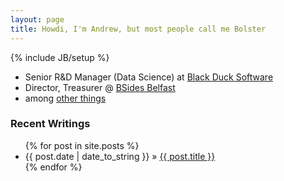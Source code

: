 ```yaml
---
layout: page
title: Howdi, I'm Andrew, but most people call me Bolster
---
```

{% include JB/setup %}


* Senior R&D Manager (Data Science) at [Black Duck Software](https://blackduck.com/)
* Director, Treasurer @ [BSides Belfast](https://bsidesbelfast.org)
* among [other things](/about)

### Recent Writings

<ul class="posts">  
  {% for post in site.posts %}  
     <li>  
       <span>{{ post.date | date_to_string }}</span> &raquo;  
       <a href="{{ BASE_PATH }}{{ post.url }}">  
       {{ post.title }}</a>  
     </li>  
  {% endfor %}  
</ul>
